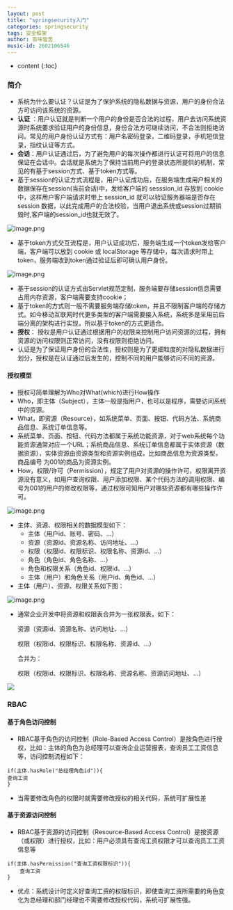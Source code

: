 ```yaml
---
layout: post
title: "springsecurity入门"
categories: springsecurity
tags: 安全框架
author: 百味皆苦
music-id: 2602106546
---
```


* content
{:toc}
### 简介

- 系统为什么要认证？认证是为了保护系统的隐私数据与资源，用户的身份合法方可访问该系统的资源。
- **认证** ：用户认证就是判断一个用户的身份是否合法的过程，用户去访问系统资源时系统要求验证用户的身份信息，身份合法方可继续访问，不合法则拒绝访问。常见的用户身份认证方式有：用户名密码登录，二维码登录，手机短信登录，指纹认证等方式。
- **会话**：用户认证通过后，为了避免用户的每次操作都进行认证可将用户的信息保证在会话中。会话就是系统为了保持当前用户的登录状态所提供的机制，常见的有基于session方式、基于token方式等。
- 基于session的认证方式流程是，用户认证成功后，在服务端生成用户相关的数据保存在session(当前会话)中，发给客户端的 sesssion_id 存放到 cookie 中，这样用户客户端请求时带上 session_id 就可以验证服务器端是否存在 session 数据，以此完成用户的合法校验，当用户退出系统或session过期销毁时,客户端的session_id也就无效了。

![image.png](https://i.loli.net/2020/01/02/mPpJqUCaZ2sAGSo.png)

- 基于token方式交互流程是，用户认证成功后，服务端生成一个token发给客户端，客户端可以放到 cookie 或 localStorage 等存储中，每次请求时带上 token，服务端收到token通过验证后即可确认用户身份。

![image.png](https://i.loli.net/2020/01/02/XLWU8KDvdk94QS5.png)

- 基于session的认证方式由Servlet规范定制，服务端要存储session信息需要占用内存资源，客户端需要支持cookie；
- 基于token的方式则一般不需要服务端存储token，并且不限制客户端的存储方式。如今移动互联网时代更多类型的客户端需要接入系统，系统多是采用前后端分离的架构进行实现，所以基于token的方式更适合。
- **授权**： 授权是用户认证通过根据用户的权限来控制用户访问资源的过程，拥有资源的访问权限则正常访问，没有权限则拒绝访问。
- 认证是为了保证用户身份的合法性，授权则是为了更细粒度的对隐私数据进行划分，授权是在认证通过后发生的，控制不同的用户能够访问不同的资源。

#### 授权模型

-  授权可简单理解为Who对What(which)进行How操作
- Who，即主体（Subject），主体一般是指用户，也可以是程序，需要访问系统中的资源。
- What，即资源（Resource），如系统菜单、页面、按钮、代码方法、系统商品信息、系统订单信息等。
- 系统菜单、页面、按钮、代码方法都属于系统功能资源，对于web系统每个功能资源通常对应一个URL；系统商品信息、系统订单信息都属于实体资源（数据资源），实体资源由资源类型和资源实例组成，比如商品信息为资源类型，商品编号 为001的商品为资源实例。
-  How，权限/许可（Permission），规定了用户对资源的操作许可，权限离开资源没有意义，如用户查询权限、用户添加权限、某个代码方法的调用权限、编号为001的用户的修改权限等，通过权限可知用户对哪些资源都有哪些操作许可。

![image.png](https://i.loli.net/2020/01/02/Hi7FlEOMPqshr6Y.png)

- 主体、资源、权限相关的数据模型如下：
  - 主体（用户id、账号、密码、…）
  - 资源（资源id、资源名称、访问地址、…）
  - 权限（权限id、权限标识、权限名称、资源id、…）
  - 角色（角色id、角色名称、…）
  - 角色和权限关系（角色id、权限id、…）
  - 主体（用户）和角色关系（用户id、角色id、…）
- 主体（用户）、资源、权限关系如下图：

![image.png](https://i.postimg.cc/28n1Mzks/image.png)

- 通常企业开发中将资源和权限表合并为一张权限表，如下：

  资源（资源id、资源名称、访问地址、…）

  权限（权限id、权限标识、权限名称、资源id、…）

  合并为：

  权限（权限id、权限标识、权限名称、资源名称、资源访问地址、…）

![](https://i.postimg.cc/fLRV3F9B/image.png)

### RBAC

#### 基于角色访问控制

- RBAC基于角色的访问控制（Role-Based Access Control）是按角色进行授权，比如：主体的角色为总经理可以查询企业运营报表，查询员工工资信息等，访问控制流程如下：

```
if(主体.hasRole("总经理角色id")){
查询工资
}
```

- 当需要修改角色的权限时就需要修改授权的相关代码，系统可扩展性差

#### 基于资源访问控制

- RBAC基于资源的访问控制（Resource-Based Access Control）是按资源（或权限）进行授权，比如：用户必须具有查询工资权限才可以查询员工工资信息等

```
if(主体.hasPermission("查询工资权限标识")){
    查询工资
}
```

- 优点：系统设计时定义好查询工资的权限标识，即使查询工资所需要的角色变化为总经理和部门经理也不需要修改授权代码，系统可扩展性强。